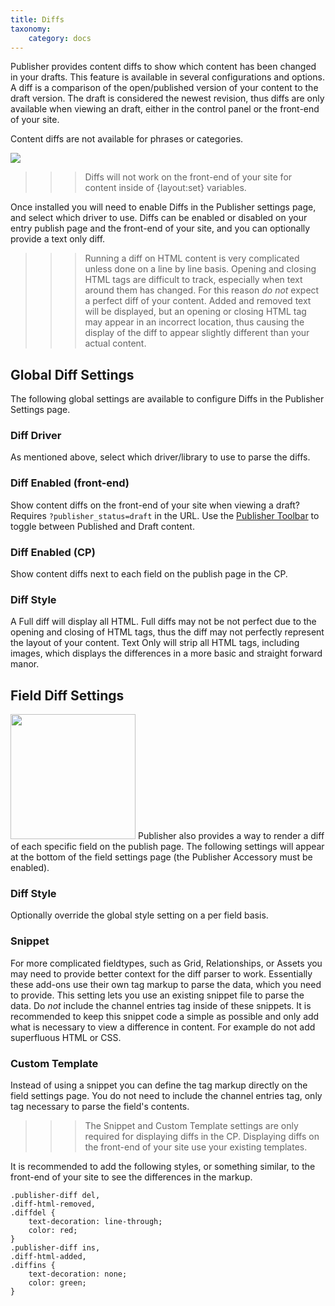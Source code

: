 ```yaml
---
title: Diffs
taxonomy:
    category: docs
---
```


Publisher provides content diffs to show which content has been changed in your drafts. This feature is available in several configurations and options. A diff is a comparison of the open/published version of your content to the draft version. The draft is considered the newest revision, thus diffs are only available when viewing an draft, either in the control panel or the front-end of your site.

Content diffs are not available for phrases or categories.

<a href="http://boldminded.com/assets/images/uploads/publisher-diff-example.png" class="fancybox"><img src="http://boldminded.com/assets/images/uploads/publisher-diff-example-sm.png" class="float_right" /></a>

>>> Diffs will not work on the front-end of your site for content inside of {layout:set} variables.

Once installed you will need to enable Diffs in the Publisher settings page, and select which driver to use. Diffs can be enabled or disabled on your entry publish page and the front-end of your site, and you can optionally provide a text only diff.

>>> Running a diff on HTML content is very complicated unless done on a line by line basis. Opening and closing HTML tags are difficult to track, especially when text around them has changed. For this reason <i>do not</i> expect a perfect diff of your content. Added and removed text will be displayed, but an opening or closing HTML tag may appear in an incorrect location, thus causing the display of the diff to appear slightly different than your actual content.

## Global Diff Settings

The following global settings are available to configure Diffs in the Publisher Settings page.

### Diff Driver
As mentioned above, select which driver/library to use to parse the diffs.

### Diff Enabled (front-end)
Show content diffs on the front-end of your site when viewing a draft? Requires ``?publisher_status=draft`` in the URL. Use the <a href="https://boldminded.com/add-ons/publisher/template-tags">Publisher Toolbar</a> to toggle between Published and Draft content.

### Diff Enabled (CP)
Show content diffs next to each field on the publish page in the CP.

### Diff Style
A Full diff will display all HTML. Full diffs may not be not perfect due to the opening and closing of HTML tags, thus the diff may not perfectly represent the layout of your content. Text Only will strip all HTML tags, including images, which displays the differences in a more basic and straight forward manor.

## Field Diff Settings

<a href="http://boldminded.com/assets/images/uploads/publisher-field-diff-settings.png" class="fancybox"><img src="http://boldminded.com/assets/images/uploads/publisher-field-diff-settings-sm.png" class="float_right" width="200" /></a>
Publisher also provides a way to render a diff of each specific field on the publish page. The following settings will appear at the bottom of the field settings page (the Publisher Accessory must be enabled).

### Diff Style
Optionally override the global style setting on a per field basis.

### Snippet
For more complicated fieldtypes, such as Grid, Relationships, or Assets you may need to provide better context for the diff parser to work. Essentially these add-ons use their own tag markup to parse the data, which you need to provide. This setting lets you use an existing snippet file to parse the data. Do <i>not</i> include the channel entries tag inside of these snippets. It is recommended to keep this snippet code a simple as possible and only add what is necessary to view a difference in content. For example do not add superfluous HTML or CSS.

### Custom Template
Instead of using a snippet you can define the tag markup directly on the field settings page. You do not need to include the channel entries tag, only tag necessary to parse the field's contents.

>>> The Snippet and Custom Template settings are only required for displaying diffs in the CP. Displaying diffs on the front-end of your site use your existing templates.

It is recommended to add the following styles, or something similar, to the front-end of your site to see the differences in the markup.

```
.publisher-diff del,
.diff-html-removed,
.diffdel {
    text-decoration: line-through;
    color: red;
}
.publisher-diff ins,
.diff-html-added,
.diffins {
    text-decoration: none;
    color: green;
}
```